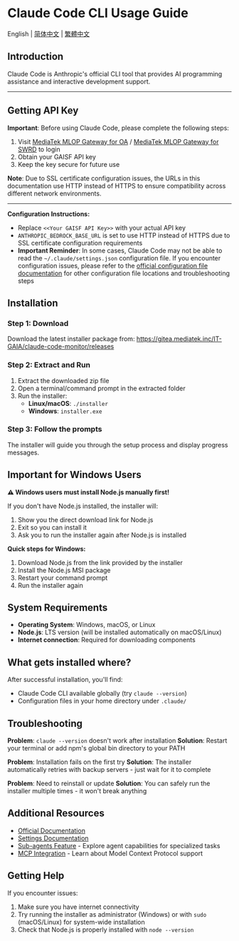 # Claude Code CLI Usage Guide

English | [简体中文](README.zh-CN.md) | [繁體中文](README.zh-TW.md)

## Introduction

Claude Code is Anthropic's official CLI tool that provides AI programming assistance and interactive development support.

---

## Getting API Key

**Important**: Before using Claude Code, please complete the following steps:

1. Visit [MediaTek MLOP Gateway for OA](https://mlop-azure-gateway.mediatek.inc/auth/login) / [MediaTek MLOP Gateway for SWRD](https://mlop-azure-rddmz.mediatek.inc/auth/login) to login
2. Obtain your GAISF API key
3. Keep the key secure for future use

**Note**: Due to SSL certificate configuration issues, the URLs in this documentation use HTTP instead of HTTPS to ensure compatibility across different network environments.

---

**Configuration Instructions:**
- Replace `<<Your GAISF API Key>>` with your actual API key
- `ANTHROPIC_BEDROCK_BASE_URL` is set to use HTTP instead of HTTPS due to SSL certificate configuration requirements
- **Important Reminder**: In some cases, Claude Code may not be able to read the `~/.claude/settings.json` configuration file. If you encounter configuration issues, please refer to the [official configuration file documentation](https://docs.anthropic.com/en/docs/claude-code/settings#configuration-file) for other configuration file locations and troubleshooting steps

## Installation

### Step 1: Download
Download the latest installer package from:
https://gitea.mediatek.inc/IT-GAIA/claude-code-monitor/releases

### Step 2: Extract and Run
1. Extract the downloaded zip file
2. Open a terminal/command prompt in the extracted folder
3. Run the installer:
   - **Linux/macOS**: `./installer`
   - **Windows**: `installer.exe`

### Step 3: Follow the prompts
The installer will guide you through the setup process and display progress messages.

## Important for Windows Users

**⚠️ Windows users must install Node.js manually first!**

If you don't have Node.js installed, the installer will:
1. Show you the direct download link for Node.js
2. Exit so you can install it
3. Ask you to run the installer again after Node.js is installed

**Quick steps for Windows:**
1. Download Node.js from the link provided by the installer
2. Install the Node.js MSI package
3. Restart your command prompt
4. Run the installer again

## System Requirements

- **Operating System**: Windows, macOS, or Linux
- **Node.js**: LTS version (will be installed automatically on macOS/Linux)
- **Internet connection**: Required for downloading components

## What gets installed where?

After successful installation, you'll find:
- Claude Code CLI available globally (try `claude --version`)
- Configuration files in your home directory under `.claude/`

## Troubleshooting

**Problem**: `claude --version` doesn't work after installation
**Solution**: Restart your terminal or add npm's global bin directory to your PATH

**Problem**: Installation fails on the first try
**Solution**: The installer automatically retries with backup servers - just wait for it to complete

**Problem**: Need to reinstall or update
**Solution**: You can safely run the installer multiple times - it won't break anything

## Additional Resources

- [Official Documentation](https://docs.anthropic.com/en/docs/claude-code)
- [Settings Documentation](https://docs.anthropic.com/en/docs/claude-code/settings)
- [Sub-agents Feature](https://docs.anthropic.com/en/docs/claude-code/sub-agents) - Explore agent capabilities for specialized tasks
- [MCP Integration](https://docs.anthropic.com/en/docs/claude-code/mcp) - Learn about Model Context Protocol support

## Getting Help

If you encounter issues:
1. Make sure you have internet connectivity
2. Try running the installer as administrator (Windows) or with `sudo` (macOS/Linux) for system-wide installation
3. Check that Node.js is properly installed with `node --version`

